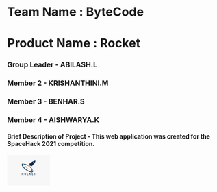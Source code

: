
# Team Name : ByteCode
# Product Name : Rocket

### Group Leader - ABILASH.L
### Member 2 - KRISHANTHINI.M
### Member 3 - BENHAR.S
### Member 4 - AISHWARYA.K

#### Brief Description of Project - This web application was created for the SpaceHack 2021 competition.

<img src="Basci/img/rocket.png" width="100"/>
